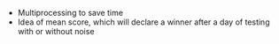 * Multiprocessing to save time
* Idea of mean score, which will declare a winner after a day of testing with or without noise
